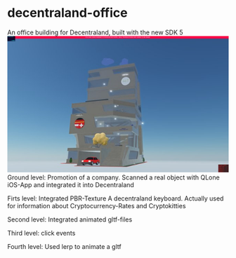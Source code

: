 # decentraland-office
An office building for Decentraland, built with the new SDK 5
![picture1](picdcl01.jpg)
Ground level:
Promotion of a company.
Scanned a real object with QLone iOS-App and integrated it into Decentraland

Firts level:
Integrated PBR-Texture
A decentraland keyboard. Actually used for information about Cryptocurrency-Rates and Cryptokitties

Second level:
Integrated animated gltf-files

Third level:
click events

Fourth level:
Used lerp to animate a gltf
